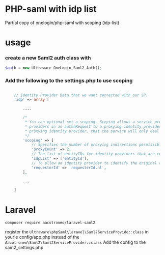 # PHP-saml with idp list
Partial copy of onelogin/php-saml with scoping (idp-list)

# usage
### create a new Saml2 auth class with
```php
$auth = new Ultraware_OneLogin_Saml2_Auth();
```
### Add the following to the settings.php to use scoping

```php

    // Identity Provider Data that we want connected with our SP.
    'idp' => array [

        ....

        /*
         * You can optional set a scoping. Scoping allows a service provider to specify a list of identity
         * providers in an authnRequest to a proxying identity provider. This is an indication to the
         * proxying identity provider, that the service will only deal with the identity providers specified.
         */
        'scoping' => [
            // Specifies the number of proxying indirections permissible.
            'proxyCount' => 2,
            // The list of entityIDs for identity providers that are relevant for a service provider in an authnRequest.
            'idpList' => ['entityId'],
            // To allow an identity provider to identify the original requester
            'requesterId' => 'requesterId.nl',
        ],

        ...

    ]
```

# Laravel
```
composer require aacotroneo/laravel-saml2
```

register the ```Ultraware\phpSaml\laravel\Saml2ServiceProvide::class``` in your'e config/app.php instead of the ```Aacotroneo\Saml2\Saml2ServiceProvider::class```
Add the config to the sam2_settings.php
